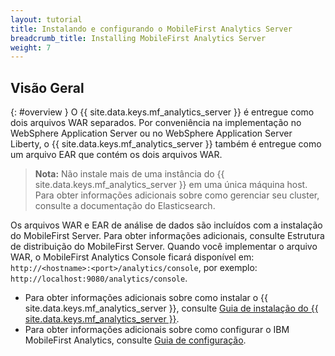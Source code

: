 ```yaml
---
layout: tutorial
title: Instalando e configurando o MobileFirst Analytics Server	
breadcrumb_title: Installing MobileFirst Analytics Server
weight: 7
---
```

<!-- NLS_CHARSET=UTF-8 -->
## Visão Geral
{: #overview }
O {{ site.data.keys.mf_analytics_server }} é entregue como dois arquivos WAR separados. Por conveniência na implementação no WebSphere Application Server ou no WebSphere Application Server Liberty, o {{ site.data.keys.mf_analytics_server }} também é entregue como um arquivo EAR que contém os dois arquivos WAR.

> **Nota:** Não instale mais de uma instância do {{ site.data.keys.mf_analytics_server }} em uma única máquina host. Para obter informações adicionais sobre como gerenciar seu cluster, consulte a documentação do Elasticsearch.

Os arquivos WAR e EAR de análise de dados são incluídos com a instalação do MobileFirst Server. Para obter informações adicionais, consulte Estrutura de distribuição do MobileFirst Server. Quando você implementar o arquivo WAR, o MobileFirst Analytics Console ficará disponível em: `http://<hostname>:<port>/analytics/console`, por exemplo: `http://localhost:9080/analytics/console`.

* Para obter informações adicionais sobre como instalar o {{ site.data.keys.mf_analytics_server }}, consulte [Guia de instalação do {{ site.data.keys.mf_analytics_server }}](installation).
* Para obter informações adicionais sobre como configurar o IBM MobileFirst Analytics, consulte [Guia de configuração](configuration).

